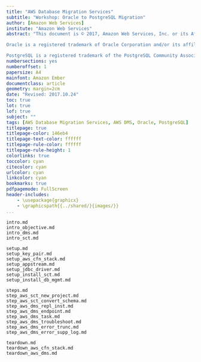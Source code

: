 ```yaml
---
title: "AWS Database Migration Services"
subtitle: "Workshop: Oracle to PostgreSQL Migration"
author: [Amazon Web Services]
institute: "Amazon Web Services"
abstract: "This document is © 2017, Amazon Web Services, Inc. or its Affiliates. All rights reserved.

Oracle is a registered trademark of Oracle Corporation and/or its affiliates.

PostgreSQL is a registered trademark of the PostgreSQL Community Association of Canada."
numbersections: yes
numberoffset: 1
papersize: A4
mainfont: Amazon Ember
documentclass: article
geometry: margin=2cm
date: "Revised: 2017.10.24"
toc: true
lot: true
lof: true
subject: ""
tags: [AWS Database Migration Services, AWS DMS, Oracle, PostgreSQL]
titlepage: true
titlepage-color: 146eb4
titlepage-text-color: ffffff
titlepage-rule-color: ffffff
titlepage-rule-height: 1
colorlinks: true
toccolor: cyan
citecolor: cyan
urlcolor: cyan
linkcolor: cyan
bookmarks: true
pdfpagemode: FullScreen
header-includes:
    - \usepackage{graphicx}
    - \graphicspath{{../shared/}{images/}}
...
```


```include
intro.md
intro_objective.md
intro_dms.md
intro_sct.md
```

```include
setup.md
setup_key_pair.md
setup_aws_cfn_stack.md
setup_appstream.md
setup_jdbc_driver.md
setup_install_sct.md
setup_install_db_mgmt.md
```

```include
steps.md
step_aws_sct_new_project.md
step_aws_sct_convert_schema.md
step_aws_dms_repl_inst.md
step_aws_dms_endpoint.md
step_aws_dms_task.md
step_aws_dms_troubleshoot.md
step_aws_dms_error_trunc.md
step_aws_dms_error_supp_log.md
```

```include
teardown.md
teardown_aws_cfn_stack.md
teardown_aws_dms.md
```